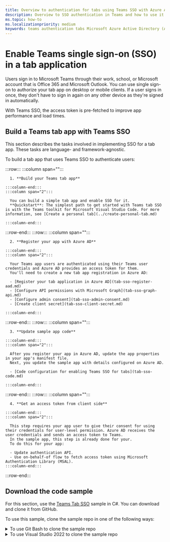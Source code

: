 ```yaml
---
title: Overview to authentication for tabs using Teams SSO with Azure AD
description: Overview to SSO authentication in Teams and how to use it in tabs
ms.topic: how-to
ms.localizationpriority: medium
keywords: teams authentication tabs Microsoft Azure Active Directory (Azure AD)
---
```

# Enable Teams single sign-on (SSO) in a tab application

Users sign in to Microsoft Teams through their work, school, or Microsoft account that is Office 365 and Microsoft Outlook. You can use single sign-on to authorize your tab app on desktop or mobile clients. If a user signs in once, they don't have to sign in again on any other device as they're signed in automatically.

With Teams SSO, the access token is pre-fetched to improve app performance and load times.

<!--
## Teams SSO for tabs at runtime

The following image shows how the Teams SSO with Azure AD process works:

:::image type="content" source="../../../assets/images/tabs/tabs-sso-diagram.png" alt-text="Tab single sign-on SSO diagram":::

1. In the tab, a JavaScript call is made to `getAuthToken()`. `getAuthToken()` tells Teams to obtain an access token for the tab application.
2. If the current user is using your tab application for the first time, there's a request prompt to consent if consent is required. Alternately, there's a request prompt to handle step-up authentication such as two-factor authentication.
3. Teams requests the tab access token from the Azure AD endpoint for the current user.
4. Azure AD sends the tab access token to the Teams application.
5. Teams sends the tab access token to the tab as part of the result object returned by the `getAuthToken()` call.
6. The token is parsed in the tab application using JavaScript, to extract required information, such as the user's email address.

> [!NOTE]
> The `getAuthToken()` is only valid for consenting to a limited set of user-level APIs that is email, profile, offline_access, and OpenId. It is not used for further Graph scopes such as `User.Read` or `Mail.Read`. For suggested workarounds, see Get an access token with Graph permissions- \add x-ref\.

The SSO API also works in [task modules](../../../task-modules-and-cards/what-are-task-modules.md) that embed web content.-->

## Build a Teams tab app with Teams SSO

This section describes the tasks involved in implementing SSO for a tab app. These tasks are language- and framework-agnostic.

To build a tab app that uses Teams SSO to authenticate users:

:::row:::
    :::column span="":::

      1. **Build your Teams tab app**
    
    :::column-end:::
    :::column span="2":::
        
      You can build a simple tab app and enable SSO for it.
      **Quickstart**: The simplest path to get started with Teams tab SSO is with the Teams toolkit for Microsoft Visual Studio Code. For more information, see [Create a personal tab](../create-personal-tab.md)
    
    :::column-end:::
:::row-end:::
:::row:::
    :::column span="":::

      2. **Register your app with Azure AD**

    :::column-end:::
    :::column span="2":::

      Your Teams app users are authenticated using their Teams user credentials and Azure AD provides an access token for them.
      You'll need to create a new tab app registration in Azure AD:

      - [Register your tab application in Azure AD](tab-sso-register-aad.md)
      - [Configure API permissions with Microsoft Graph](tab-sso-graph-api.md)
      - [Configure admin consent](tab-sso-admin-consent.md)
      - [Create client secret](tab-sso-client-secret.md)

    :::column-end:::
:::row-end:::
:::row:::
    :::column span="":::

      3. **Update sample app code**

    :::column-end:::
    :::column span="2":::

      After you register your app in Azure AD, update the app properties in your app's manifest file.
      Next, you update the sample app with details configured on Azure AD.

      - [Code configuration for enabling Teams SSO for tabs](tab-sso-code.md)

    :::column-end:::
:::row-end:::
:::row:::
    :::column span="":::

      4. **Get an access token from client side**

    :::column-end:::
    :::column span="2":::

      This step requires your app user to give their consent for using their credentials for user-level permission. Azure AD receives the user credentials and sends an access token to Teams.
      In the sample app, this step is already done for your.
      To do this for your app:

      - Update authentication API.
      - Use on-behalf-of flow to fetch access token using Microsoft Authentication Library (MSAL).
    :::column-end:::
:::row-end:::

## Download the code sample

For this section, use the [Teams Tab SSO](https://github.com/OfficeDev/Microsoft-Teams-Samples/tree/main/samples/tab-sso/csharp) sample in C#. You can download and clone it from GitHub.

To use this sample, clone the sample repo in one of the following ways:

<!--
- [Using Git Bash](#to-use-git-bash-to-clone-the-sample-repo)
- [Using Visual Studio 2022](#to-use-visual-studio-2022-to-clone-the-sample-repo)
- -->

<details>
<summary>To use Git Bash to clone the sample repo</summary>

- Run the following command in a terminal window to clone the sample repository to your computer:

```bash
git clone https://github.com/OfficeDev/Microsoft-Teams-Samples.git
```

The sample repo for C# app is cloned on your computer in the default location.

> [!TIP]
> You can [fork](https://help.github.com/articles/fork-a-repo/) this [repository](https://github.com/OfficeDev/Microsoft-Teams-Samples) to modify and save your changes to GitHub.

<a name="BuildRun"></a>

You can view the cloned repository by opening it in Visual Studio 2022.
</details>

<details>
<summary>To use Visual Studio 2022 to clone the sample repo</summary>

1. Open Visual Studio 2019.
2. Select **Clone a repository**.
3. Enter `https://github.com/OfficeDev/Microsoft-Teams-Samples.git` as path for cloning the repo:
4. Enter the location where you want to clone the repo, and select **Clone**.

   The sample repo is cloned, and Visual Studio opens. You can view the cloned repo in the **Solution Explorer**.

   Now that you've got the sample repo cloned, let's build your first C# app for Teams.
</details>